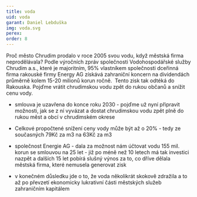 ```yaml
---
title: voda
uid: voda
garant: Daniel Lebduška
img: voda.svg
perex: 
order: 8
---
```


Proč město Chrudim prodalo v roce 2005 svou vodu, když městská firma neprodělávala? Podle výročních zpráv společnosti Vodohospodářské služby Chrudim a.s., které je majoritním, 95% vlastníkem společnosti dceřinná firma rakouské firmy Energy AG získává zahraniční koncern na dividendách průměrně kolem 15-20 milionů korun ročně.  Tento zisk tak odtéká do Rakouska. Pojďme vrátit chrudimskou vodu zpět do rukou občanů a snížit cenu vody. 

 
- smlouva je uzavřena do konce roku 2030 - pojďme už nyní připravit možnosti, jak se z ní vyvázat a dostat chrudimskou vodu zpět plně do rukou měst a obcí v chrudimském okrese 

- Celkové propočtené snížení ceny vody může být až o 20% - tedy ze současných 79Kč za m3 na 63Kč za m3 

- společnost Energie AG - dala za možnost nám účtovat vodu 155 mil. korun se smlouvou na 25 let - již po méně než 10 letech má tak investici nazpět a dalších 15 let pobírá slušný výnos za to, co dříve dělala městská firma, které nemusela generovat zisk 

- v konečném důsledku jde o to, že voda několikrát skokově zdražila a to až po převzetí ekonomicky lukrativní části městských služeb zahraničním kapitálem

